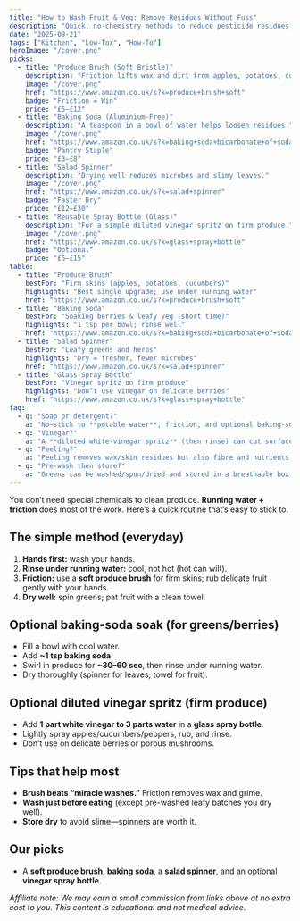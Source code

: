 ```yaml
---
title: "How to Wash Fruit & Veg: Remove Residues Without Fuss"
description: "Quick, no-chemistry methods to reduce pesticide residues, waxes, and grime—using things you already have."
date: "2025-09-21"
tags: ["Kitchen", "Low-Tox", "How-To"]
heroImage: "/cover.png"
picks:
  - title: "Produce Brush (Soft Bristle)"
    description: "Friction lifts wax and dirt from apples, potatoes, cucumbers."
    image: "/cover.png"
    href: "https://www.amazon.co.uk/s?k=produce+brush+soft"
    badge: "Friction = Win"
    price: "£5–£12"
  - title: "Baking Soda (Aluminium-Free)"
    description: "A teaspoon in a bowl of water helps loosen residues."
    image: "/cover.png"
    href: "https://www.amazon.co.uk/s?k=baking+soda+bicarbonate+of+soda+food+grade"
    badge: "Pantry Staple"
    price: "£3–£8"
  - title: "Salad Spinner"
    description: "Drying well reduces microbes and slimy leaves."
    image: "/cover.png"
    href: "https://www.amazon.co.uk/s?k=salad+spinner"
    badge: "Faster Dry"
    price: "£12–£30"
  - title: "Reusable Spray Bottle (Glass)"
    description: "For a simple diluted vinegar spritz on firm produce."
    image: "/cover.png"
    href: "https://www.amazon.co.uk/s?k=glass+spray+bottle"
    badge: "Optional"
    price: "£6–£15"
table:
  - title: "Produce Brush"
    bestFor: "Firm skins (apples, potatoes, cucumbers)"
    highlights: "Best single upgrade; use under running water"
    href: "https://www.amazon.co.uk/s?k=produce+brush+soft"
  - title: "Baking Soda"
    bestFor: "Soaking berries & leafy veg (short time)"
    highlights: "1 tsp per bowl; rinse well"
    href: "https://www.amazon.co.uk/s?k=baking+soda+bicarbonate+of+soda+food+grade"
  - title: "Salad Spinner"
    bestFor: "Leafy greens and herbs"
    highlights: "Dry = fresher, fewer microbes"
    href: "https://www.amazon.co.uk/s?k=salad+spinner"
  - title: "Glass Spray Bottle"
    bestFor: "Vinegar spritz on firm produce"
    highlights: "Don’t use vinegar on delicate berries"
    href: "https://www.amazon.co.uk/s?k=glass+spray+bottle"
faq:
  - q: "Soap or detergent?"
    a: "No—stick to **potable water**, friction, and optional baking-soda soaks. Soap isn’t meant for produce."
  - q: "Vinegar?"
    a: "A **diluted white-vinegar spritz** (then rinse) can cut surface microbes on firmer veg. Skip on delicate berries."
  - q: "Peeling?"
    a: "Peeling removes wax/skin residues but also fibre and nutrients. Wash well first; peel if you prefer."
  - q: "Pre-wash then store?"
    a: "Greens can be washed/spun/dried and stored in a breathable box with paper towel. Berries last longer if washed just before eating."
---
```


You don’t need special chemicals to clean produce. **Running water + friction** does most of the work. Here’s a quick routine that’s easy to stick to.

## The simple method (everyday)
1. **Hands first:** wash your hands.  
2. **Rinse under running water:** cool, not hot (hot can wilt).  
3. **Friction:** use a **soft produce brush** for firm skins; rub delicate fruit gently with your hands.  
4. **Dry well:** spin greens; pat fruit with a clean towel.

## Optional baking-soda soak (for greens/berries)
- Fill a bowl with cool water.  
- Add **~1 tsp baking soda**.  
- Swirl in produce for **~30–60 sec**, then rinse under running water.  
- Dry thoroughly (spinner for leaves; towel for fruit).

## Optional diluted vinegar spritz (firm produce)
- Add **1 part white vinegar to 3 parts water** in a **glass spray bottle**.  
- Lightly spray apples/cucumbers/peppers, rub, and rinse.  
- Don’t use on delicate berries or porous mushrooms.

## Tips that help most
- **Brush beats “miracle washes.”** Friction removes wax and grime.  
- **Wash just before eating** (except pre-washed leafy batches you dry well).  
- **Store dry** to avoid slime—spinners are worth it.

## Our picks
- A **soft produce brush**, **baking soda**, a **salad spinner**, and an optional **vinegar spray bottle**.

*Affiliate note: We may earn a small commission from links above at no extra cost to you. This content is educational and not medical advice.*
